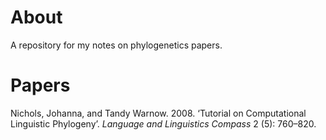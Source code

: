 # About
A repository for my notes on phylogenetics papers. 

# Papers
Nichols, Johanna, and Tandy Warnow. 2008. ‘Tutorial on Computational Linguistic Phylogeny’. *Language and Linguistics Compass* 2 (5): 760–820.
